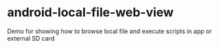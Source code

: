 # android-local-file-web-view
Demo for showing how to browse local file and execute scripts in app or external SD card
